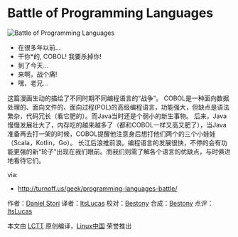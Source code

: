 Battle of Programming Languages
===============

![Battle of Programming Languages](http://turnoff.us/image/en/programming-languages-battle.png)

- 在很多年以前...
- 干你*的, COBOL! 我要杀掉你!
- 到了今天...
- 来啊，战个痛!
- 嘿，老兄...

这篇漫画生动的描绘了不同时期不同编程语言的“战争”。
COBOL是一种面向数据处理的、面向文件的、面向过程(POL)的高级编程语言，功能强大，但缺点是语法繁杂，代码冗长（看它肥的）。而Java当时还是个弱小的新生事物。
后来，Java慢慢发展壮大了，内存吃的越来越多了（都和COBOL一样又高又肥了），当Java准备再去打一架的时候，COBOL提醒他注意身后想打他们两个的三个小娃娃（Scala，Kotlin，Go）。
长江后浪推前浪。编程语言的发展很快，不停的会有功能更强的新“轮子”出现在我们眼前。而我们则需了解各个语言的优缺点，与时俱进地看待它们。

via:
 - http://turnoff.us/geek/programming-languages-battle/

作者：[Daniel Stori][a]
译者：[ItsLucas](https://github.com/ItsLucas)
校对：[Bestony](https://github.com/bestony)
合成：[Bestony](https://github.com/bestony)
点评：[ItsLucas](https://github.com/ItsLucas)

本文由 [LCTT](https://github.com/LCTT/TranslateProject) 原创编译，[Linux中国](https://linux.cn/) 荣誉推出

[a]:http://turnoff.us/about/
